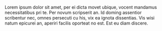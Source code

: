 Lorem ipsum dolor sit amet, per ei dicta movet ubique, vocent mandamus necessitatibus pri te. Per novum scripserit an. Id doming assentior scribentur nec, omnes persecuti cu his, vix ea ignota dissentias. Vis wisi natum epicurei an, aperiri facilis oporteat no est. Est eu diam discere.